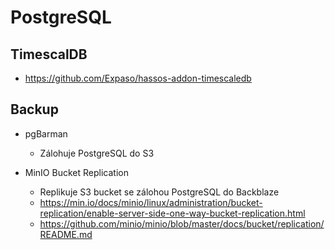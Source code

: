 # PostgreSQL

## TimescalDB

* https://github.com/Expaso/hassos-addon-timescaledb

## Backup

* pgBarman
  * Zálohuje PostgreSQL do S3

* MinIO Bucket Replication
  * Replikuje S3 bucket se zálohou PostgreSQL do Backblaze
  * https://min.io/docs/minio/linux/administration/bucket-replication/enable-server-side-one-way-bucket-replication.html
  * https://github.com/minio/minio/blob/master/docs/bucket/replication/README.md
